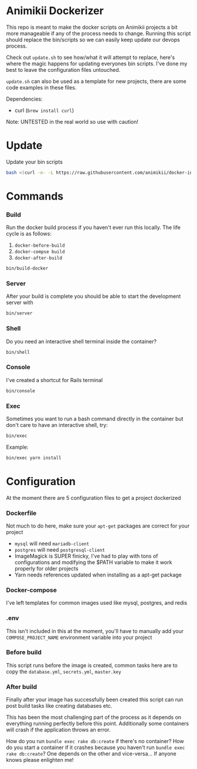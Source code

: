 # Animikii Dockerizer

This repo is meant to make the docker scripts on Animikii projects a bit more manageable if any of the process needs to change. Running this script should replace the bin/scripts so we can easily keep update our devops process.

Check out `update.sh` to see how/what it will attempt to replace, here's where the magic happens for updating everyones bin scripts. I've done my best to leave the configuration files untouched.

`update.sh` can also be used as a template for new projects, there are some code examples in these files.

Dependencies:
 - curl (`brew install curl`)

Note: UNTESTED in the real world so use with caution!


# Update

Update your bin scripts

```bash
bash <(curl -o- -L https://raw.githubusercontent.com/animikii/docker-initializer/master/execute.sh)
```

# Commands

### Build

Run the docker build process if you haven't ever run this locally. The life cycle is as follows:

1. `docker-before-build`
2. `docker-compse build`
3. `docker-after-build`

```bash
bin/build-docker
```

### Server

After your build is complete you should be able to start the development server with 

```bash
bin/server
```

### Shell

Do you need an interactive shell terminal inside the container? 

```bash
bin/shell
```

### Console

I've created a shortcut for Rails terminal

```bash
bin/console
```

### Exec

Sometimes you want to run a bash command directly in the container but don't care to have an interactive shell, try:

```bash
bin/exec
```

Example:

```bash
bin/exec yarn install
```

# Configuration

At the moment there are 5 configuration files to get a project dockerized

### Dockerfile

Not much to do here, make sure your `apt-get` packages are correct for your project

- `mysql` will need `mariadb-client`
- `postgres` will need `postgresql-client`
- ImageMagick is SUPER finicky, I've had to play with tons of configurations and modifying the $PATH variable to make it work properly for older projects
- Yarn needs references updated when installing as a apt-get package


### Docker-compose

I've left templates for common images used like mysql, postgres, and redis

### .env

This isn't included in this at the moment, you'll have to manually add your `COMPOSE_PROJECT_NAME` environment variable into your project

### Before build

This script runs before the image is created, common tasks here are to copy the `database.yml`, `secrets.yml`, `master.key`

### After build

Finally after your image has successfully been created this script can run post build tasks like creating databases etc.

This has been the most challenging part of the process as it depends on everything running perfectly before this point. Additionally some containers will crash if the application throws an error. 

How do you run `bundle exec rake db:create` if there's no container? How do you start a container if it crashes because you haven't run `bundle exec rake db:create`? One depends on the other and vice-versa... If anyone knows please enlighten me!

